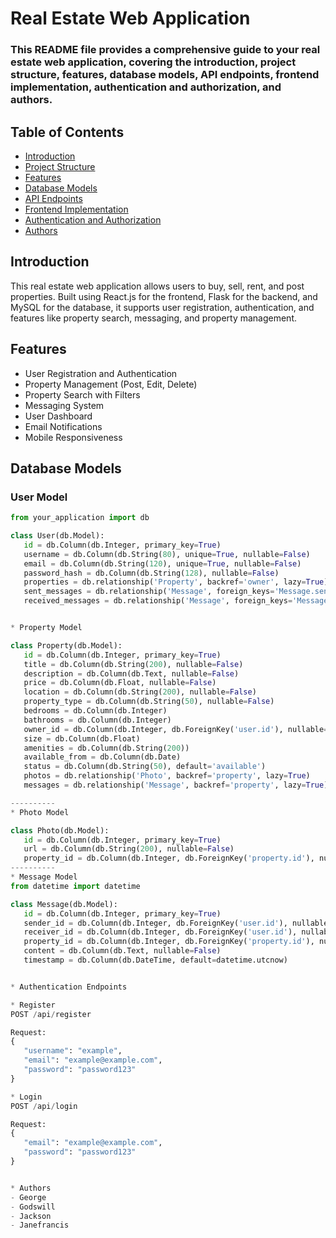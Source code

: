 # Real Estate Web Application 


### This README file provides a comprehensive guide to your real estate web application, covering the introduction, project structure, features, database models, API endpoints, frontend implementation, authentication and authorization, and authors.

## Table of Contents
- [Introduction](#introduction)
- [Project Structure](#project-structure)
- [Features](#features)
- [Database Models](#database-models)
- [API Endpoints](#api-endpoints)
- [Frontend Implementation](#frontend-implementation)
- [Authentication and Authorization](#authentication-and-authorization)
- [Authors](#authors)

## Introduction
This real estate web application allows users to buy, sell, rent, and post properties. Built using React.js for the frontend, Flask for the backend, and MySQL for the database, it supports user registration, authentication, and features like property search, messaging, and property management.

## Features
- User Registration and Authentication
- Property Management (Post, Edit, Delete)
- Property Search with Filters
- Messaging System
- User Dashboard
- Email Notifications
- Mobile Responsiveness

## Database Models
### User Model
 ```python
from your_application import db

class User(db.Model):
    id = db.Column(db.Integer, primary_key=True)
    username = db.Column(db.String(80), unique=True, nullable=False)
    email = db.Column(db.String(120), unique=True, nullable=False)
    password_hash = db.Column(db.String(128), nullable=False)
    properties = db.relationship('Property', backref='owner', lazy=True)
    sent_messages = db.relationship('Message', foreign_keys='Message.sender_id', backref='sender', lazy=True)
    received_messages = db.relationship('Message', foreign_keys='Message.receiver_id', backref='receiver', lazy=True)


* Property Model

class Property(db.Model):
    id = db.Column(db.Integer, primary_key=True)
    title = db.Column(db.String(200), nullable=False)
    description = db.Column(db.Text, nullable=False)
    price = db.Column(db.Float, nullable=False)
    location = db.Column(db.String(200), nullable=False)
    property_type = db.Column(db.String(50), nullable=False)
    bedrooms = db.Column(db.Integer)
    bathrooms = db.Column(db.Integer)
    owner_id = db.Column(db.Integer, db.ForeignKey('user.id'), nullable=False)
    size = db.Column(db.Float)
    amenities = db.Column(db.String(200))
    available_from = db.Column(db.Date)
    status = db.Column(db.String(50), default='available')
    photos = db.relationship('Photo', backref='property', lazy=True)
    messages = db.relationship('Message', backref='property', lazy=True)

----------
* Photo Model

class Photo(db.Model):
    id = db.Column(db.Integer, primary_key=True)
    url = db.Column(db.String(200), nullable=False)
    property_id = db.Column(db.Integer, db.ForeignKey('property.id'), nullable=False)
----------
* Message Model
from datetime import datetime

class Message(db.Model):
    id = db.Column(db.Integer, primary_key=True)
    sender_id = db.Column(db.Integer, db.ForeignKey('user.id'), nullable=False)
    receiver_id = db.Column(db.Integer, db.ForeignKey('user.id'), nullable=False)
    property_id = db.Column(db.Integer, db.ForeignKey('property.id'), nullable=False)
    content = db.Column(db.Text, nullable=False)
    timestamp = db.Column(db.DateTime, default=datetime.utcnow)


* Authentication Endpoints

* Register
POST /api/register

Request:
{
    "username": "example",
    "email": "example@example.com",
    "password": "password123"
}

* Login
POST /api/login

Request:
{
    "email": "example@example.com",
    "password": "password123"
}


* Authors
- George
- Godswill
- Jackson
- Janefrancis
